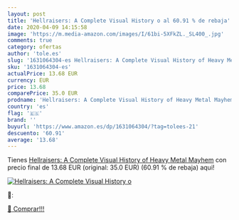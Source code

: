 ```yaml
---
layout: post
title: 'Hellraisers: A Complete Visual History o al 60.91 % de rebaja'
date: 2020-04-09 14:15:58
image: 'https://m.media-amazon.com/images/I/61bi-5XFkZL._SL400_.jpg'
comments: true
category: ofertas
author: 'tole.es'
slug: '1631064304-es Hellraisers: A Complete Visual History of Heavy Metal Mayhem'
sku: '1631064304-es'
actualPrice: 13.68 EUR
currency: EUR
price: 13.68
comparePrice: 35.0 EUR
prodname: 'Hellraisers: A Complete Visual History of Heavy Metal Mayhem'
country: 'es'
flag: '🇪🇸'
brand: ''
buyurl: 'https://www.amazon.es/dp/1631064304/?tag=tolees-21'
descuento: '60.91'
average: '13.68'
---
```


Tienes [Hellraisers: A Complete Visual History of Heavy Metal Mayhem](https://www.amazon.es/dp/1631064304/?tag=tolees-21) con precio final de  13.68 EUR (original: 35.0 EUR) (60.91 %  de rebaja) aqui!

[![Hellraisers: A Complete Visual History o](https://m.media-amazon.com/images/I/61bi-5XFkZL._SL400_.jpg)](https://www.amazon.es/dp/1631064304/?tag=tolees-21)

🔎:


[🛒 Comprar!!!](https://www.amazon.es/dp/1631064304/?tag=tolees-21)
